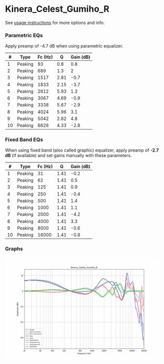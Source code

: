 # Kinera_Celest_Gumiho_R
See [usage instructions](https://github.com/jaakkopasanen/AutoEq#usage) for more options and info.

### Parametric EQs
Apply preamp of -4.7 dB when using parametric equalizer.

|   # | Type    |   Fc (Hz) |    Q |   Gain (dB) |
|-----|---------|-----------|------|-------------|
|   1 | Peaking |        93 | 0.8  |         0.8 |
|   2 | Peaking |       689 | 1.3  |         2   |
|   3 | Peaking |      1517 | 2.81 |        -0.7 |
|   4 | Peaking |      1833 | 2.15 |        -3.7 |
|   5 | Peaking |      2612 | 5.93 |         1.3 |
|   6 | Peaking |      3067 | 4.69 |        -0.9 |
|   7 | Peaking |      3338 | 5.67 |        -2.9 |
|   8 | Peaking |      4024 | 5.96 |         3.1 |
|   9 | Peaking |      5042 | 2.82 |         4.8 |
|  10 | Peaking |      6626 | 4.33 |        -2.8 |

### Fixed Band EQs
When using fixed band (also called graphic) equalizer, apply preamp of **-2.7 dB** (if available) and set gains manually with these parameters.

|   # | Type    |   Fc (Hz) |    Q |   Gain (dB) |
|-----|---------|-----------|------|-------------|
|   1 | Peaking |        31 | 1.41 |        -0.2 |
|   2 | Peaking |        62 | 1.41 |         0.5 |
|   3 | Peaking |       125 | 1.41 |         0.9 |
|   4 | Peaking |       250 | 1.41 |        -0.4 |
|   5 | Peaking |       500 | 1.41 |         1.4 |
|   6 | Peaking |      1000 | 1.41 |         1.1 |
|   7 | Peaking |      2000 | 1.41 |        -4.2 |
|   8 | Peaking |      4000 | 1.41 |         3.3 |
|   9 | Peaking |      8000 | 1.41 |        -0.6 |
|  10 | Peaking |     16000 | 1.41 |        -0.8 |

### Graphs
![](./Kinera_Celest_Gumiho_R.png)
